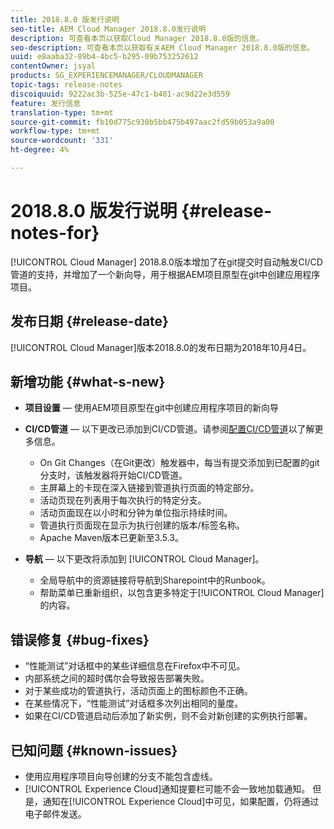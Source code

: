 ```yaml
---
title: 2018.8.0 版发行说明
seo-title: AEM Cloud Manager 2018.8.0发行说明
description: 可查看本页以获取Cloud Manager 2018.8.0版的信息。
seo-description: 可查看本页以获取有关AEM Cloud Manager 2018.8.0版的信息。
uuid: e8aaba32-89b4-4bc5-b295-09b753252612
contentOwner: jsyal
products: SG_EXPERIENCEMANAGER/CLOUDMANAGER
topic-tags: release-notes
discoiquuid: 9222ac3b-525e-47c1-b481-ac9d22e3d559
feature: 发行信息
translation-type: tm+mt
source-git-commit: fb10d775c930b5bb475b497aac2fd59b053a9a00
workflow-type: tm+mt
source-wordcount: '331'
ht-degree: 4%

---
```



# 2018.8.0 版发行说明 {#release-notes-for}

[!UICONTROL Cloud Manager] 2018.8.0版本增加了在git提交时自动触发CI/CD管道的支持，并增加了一个新向导，用于根据AEM项目原型在git中创建应用程序项目。

## 发布日期 {#release-date}

[!UICONTROL Cloud Manager]版本2018.8.0的发布日期为2018年10月4日。

## 新增功能 {#what-s-new}

* **项目设置**  — 使用AEM项目原型在git中创建应用程序项目的新向导

* **CI/CD管道**  — 以下更改已添加到CI/CD管道。请参阅[配置CI/CD管道](configuring-pipeline.md)以了解更多信息。

   * On Git Changes（在Git更改）触发器中，每当有提交添加到已配置的git分支时，该触发器将开始CI/CD管道。
   * 主屏幕上的卡现在深入链接到管道执行页面的特定部分。
   * 活动页现在列表用于每次执行的特定分支。
   * 活动页面现在以小时和分钟为单位指示持续时间。
   * 管道执行页面现在显示为执行创建的版本/标签名称。
   * Apache Maven版本已更新至3.5.3。

* **导航**  — 以下更改将添加到 [!UICONTROL Cloud Manager]。

   * 全局导航中的资源链接将导航到Sharepoint中的Runbook。
   * 帮助菜单已重新组织，以包含更多特定于[!UICONTROL Cloud Manager]的内容。

## 错误修复 {#bug-fixes}

* “性能测试”对话框中的某些详细信息在Firefox中不可见。
* 内部系统之间的超时偶尔会导致报告部署失败。
* 对于某些成功的管道执行，活动页面上的图标颜色不正确。
* 在某些情况下，“性能测试”对话框多次列出相同的量度。
* 如果在CI/CD管道启动后添加了新实例，则不会对新创建的实例执行部署。

## 已知问题 {#known-issues}

* 使用应用程序项目向导创建的分支不能包含虚线。
* [!UICONTROL Experience Cloud]通知提要栏可能不会一致地加载通知。 但是，通知在[!UICONTROL Experience Cloud]中可见，如果配置，仍将通过电子邮件发送。

